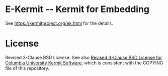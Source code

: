 # E-Kermit -- Kermit for Embedding

See <https://kermitproject.org/ek.html> for the details.

# License

Revised 3-Clause BSD License. See also [Revised 3-Clause BSD License for Columbia University Kermit Software](https://kermitproject.org/cu-bsd-license.html), which is consistent with the COPYING file of this repository.

